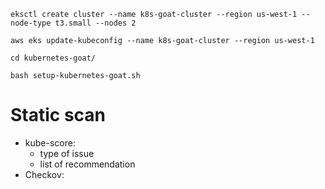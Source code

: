 
`eksctl create cluster --name k8s-goat-cluster --region us-west-1 --node-type t3.small --nodes 2`

`aws eks update-kubeconfig --name k8s-goat-cluster --region us-west-1 `

`cd kubernetes-goat/`

`bash setup-kubernetes-goat.sh`

# Static scan 
- kube-score:
  - type of issue 
  - list of recommendation
- Checkov: 